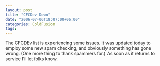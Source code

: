 ```yaml
---
layout: post
title: "CFCDev Down"
date: "2006-07-06T18:07:00+06:00"
categories: ColdFusion 
tags: 
---
```


The CFCDEv list is experiencing some issues. It was updated today to employ some new spam checking, and obviously something has gone wrong. (One more thing to thank spammers for.) As soon as it returns to service I'll let folks know.